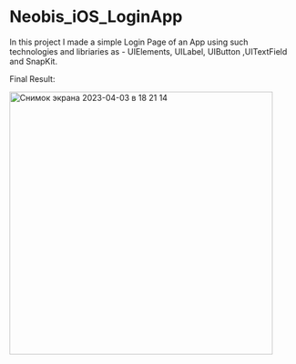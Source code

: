 # Neobis_iOS_LoginApp
In this project I made a simple Login Page of an App using such technologies and libriaries as - UIElements, UILabel, UIButton ,UITextField and SnapKit.

Final Result:


<img width="462" alt="Снимок экрана 2023-04-03 в 18 21 14" src="https://user-images.githubusercontent.com/114942562/229482555-c971ac8c-3a70-4ba2-afa5-56cab01902a3.png">

